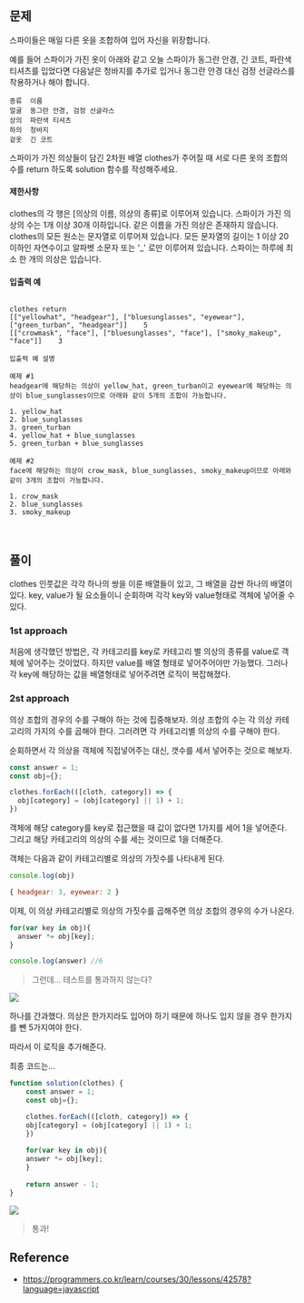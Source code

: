 ## 문제

스파이들은 매일 다른 옷을 조합하여 입어 자신을 위장합니다.

예를 들어 스파이가 가진 옷이 아래와 같고 오늘 스파이가 동그란 안경, 긴 코트, 파란색 티셔츠를 입었다면 다음날은 청바지를 추가로 입거나 동그란 안경 대신 검정 선글라스를 착용하거나 해야 합니다.
```
종류	이름
얼굴	동그란 안경, 검정 선글라스
상의	파란색 티셔츠
하의	청바지
겉옷	긴 코트
```
스파이가 가진 의상들이 담긴 2차원 배열 clothes가 주어질 때 서로 다른 옷의 조합의 수를 return 하도록 solution 함수를 작성해주세요.

#### 제한사항
clothes의 각 행은 [의상의 이름, 의상의 종류]로 이루어져 있습니다.
스파이가 가진 의상의 수는 1개 이상 30개 이하입니다.
같은 이름을 가진 의상은 존재하지 않습니다.
clothes의 모든 원소는 문자열로 이루어져 있습니다.
모든 문자열의 길이는 1 이상 20 이하인 자연수이고 알파벳 소문자 또는 '_' 로만 이루어져 있습니다.
스파이는 하루에 최소 한 개의 의상은 입습니다.

#### 입출력 예
```

clothes	return
[["yellowhat", "headgear"], ["bluesunglasses", "eyewear"], ["green_turban", "headgear"]]	5
[["crowmask", "face"], ["bluesunglasses", "face"], ["smoky_makeup", "face"]]	3

입출력 예 설명

예제 #1
headgear에 해당하는 의상이 yellow_hat, green_turban이고 eyewear에 해당하는 의상이 blue_sunglasses이므로 아래와 같이 5개의 조합이 가능합니다.

1. yellow_hat
2. blue_sunglasses
3. green_turban
4. yellow_hat + blue_sunglasses
5. green_turban + blue_sunglasses

예제 #2
face에 해당하는 의상이 crow_mask, blue_sunglasses, smoky_makeup이므로 아래와 같이 3개의 조합이 가능합니다.

1. crow_mask
2. blue_sunglasses
3. smoky_makeup
```
<br>

## 풀이

clothes 인풋값은 각각 하나의 쌍을 이룬 배열들이 있고, 그 배열을 감싼 하나의 배열이 있다. key, value가 될 요소들이니 순회하며 각각 key와 value형태로 객체에 넣어줄 수 있다.

### 1st approach

처음에 생각했던 방법은, 각 카테고리를 key로 카테고리 별 의상의 종류를 value로 객체에 넣어주는 것이었다. 하지만 value를 배열 형태로 넣어주어야만 가능했다.
그러나 각 key에 해당하는 값을 배열형태로 넣어주려면 로직이 복잡해졌다.


### 2st approach
의상 조합의 경우의 수를 구해야 하는 것에 집중해보자.
의상 조합의 수는 각 의상 카테고리의 가지의 수를 곱해야 한다.
그러려면 각 카테고리별 의상의 수를 구해야 한다.

순회하면서 각 의상을 객체에 직접넣어주는 대신, 갯수를 세서 넣어주는 것으로 해보자.
```js
const answer = 1;
const obj={};

clothes.forEach(([cloth, category]) => {
  obj[category] = (obj[category] || 1) + 1;
})
```
객체에 해당 category를 key로 접근했을 때 값이 없다면 1가지를 세어 1을 넣어준다.
그리고 해당 카테고리의 의상의 수를 세는 것이므로 1을 더해준다.

객체는 다음과 같이 카테고리별로 의상의 가짓수를 나타내게 된다.
```js
console.log(obj)

{ headgear: 3, eyewear: 2 }
```


이제, 이 의상 카테고리별로 의상의 가짓수를 곱해주면 의상 조합의 경우의 수가 나온다.

```js
for(var key in obj){
  answer *= obj[key];
}

console.log(answer) //6
```

> 그런데... 테스트를 통과하지 않는다?


![](https://images.velog.io/images/gygy/post/0d7d83d1-3385-470f-b59a-ba679f6a5609/%E1%84%89%E1%85%B3%E1%84%8F%E1%85%B3%E1%84%85%E1%85%B5%E1%86%AB%E1%84%89%E1%85%A3%E1%86%BA%202022-03-16%20%E1%84%8B%E1%85%A9%E1%84%92%E1%85%AE%201.42.13.png)

하나를 간과했다.
의상은 한가지라도 입어야 하기 때문에 하나도 입지 않을 경우 한가지를 뺀 5가지여야 한다.

따라서 이 로직을 추가해준다.

최종 코드는...
```js
function solution(clothes) {
    const answer = 1;
    const obj={};

	clothes.forEach(([cloth, category]) => {
	obj[category] = (obj[category] || 1) + 1;
	})
  
	for(var key in obj){
	answer *= obj[key];
	}
  
    return answer - 1;
}
```

![](https://images.velog.io/images/gygy/post/02c99147-0547-4cb8-b0e8-5f360b405ab8/%E1%84%89%E1%85%B3%E1%84%8F%E1%85%B3%E1%84%85%E1%85%B5%E1%86%AB%E1%84%89%E1%85%A3%E1%86%BA%202022-03-16%20%E1%84%8B%E1%85%A9%E1%84%92%E1%85%AE%201.43.04.png)

> 통과!

## Reference
- https://programmers.co.kr/learn/courses/30/lessons/42578?language=javascript